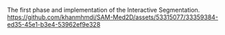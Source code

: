 The first phase and implementation of the Interactive Segmentation.
https://github.com/khanmhmdi/SAM-Med2D/assets/53315077/33359384-ed35-45e1-b3e4-53962ef9e328
